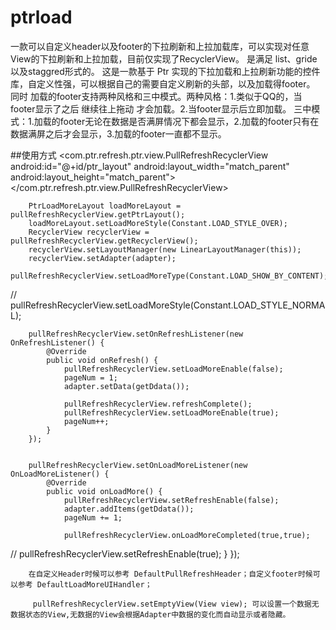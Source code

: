 # ptrload
一款可以自定义header以及footer的下拉刷新和上拉加载库，可以实现对任意View的下拉刷新和上拉加载，目前仅实现了RecyclerView。
是满足 list、gride以及staggred形式的。
  这是一款基于 Ptr 实现的下拉加载和上拉刷新功能的控件库，自定义性强，可以根据自己的需要自定义刷新的头部，以及加载得footer。
  同时 加载的footer支持两种风格和三中模式。两种风格：1.类似于QQ的，当footer显示了之后  继续往上拖动 才会加载。2.当footer显示后立即加载。
  三中模式：1.加载的footer无论在数据是否满屏情况下都会显示，2.加载的footer只有在数据满屏之后才会显示，3.加载的footer一直都不显示。
  
  
  ##使用方式
    <com.ptr.refresh.ptr.view.PullRefreshRecyclerView
        android:id="@+id/ptr_layout"
        android:layout_width="match_parent"
        android:layout_height="match_parent"></com.ptr.refresh.ptr.view.PullRefreshRecyclerView>
        
        
        PtrLoadMoreLayout loadMoreLayout = pullRefreshRecyclerView.getPtrLayout();
        loadMoreLayout.setLoadMoreStyle(Constant.LOAD_STYLE_OVER);
        RecyclerView recyclerView = pullRefreshRecyclerView.getRecyclerView();
        recyclerView.setLayoutManager(new LinearLayoutManager(this));
        recyclerView.setAdapter(adapter);
        pullRefreshRecyclerView.setLoadMoreType(Constant.LOAD_SHOW_BY_CONTENT);

//      pullRefreshRecyclerView.setLoadMoreStyle(Constant.LOAD_STYLE_NORMAL);

        pullRefreshRecyclerView.setOnRefreshListener(new OnRefreshListener() {
            @Override
            public void onRefresh() {
                pullRefreshRecyclerView.setLoadMoreEnable(false);
                pageNum = 1;
                adapter.setData(getDdata());

                pullRefreshRecyclerView.refreshComplete();
                pullRefreshRecyclerView.setLoadMoreEnable(true);
                pageNum++;
            }
        });


        pullRefreshRecyclerView.setOnLoadMoreListener(new OnLoadMoreListener() {
            @Override
            public void onLoadMore() {
                pullRefreshRecyclerView.setRefreshEnable(false);
                adapter.addItems(getDdata());
                pageNum += 1;

                pullRefreshRecyclerView.onLoadMoreCompleted(true,true);
//                pullRefreshRecyclerView.setRefreshEnable(true);
            }
        });
        
        
        在自定义Header时候可以参考 DefaultPullRefreshHeader；自定义footer时候可以参考 DefaultLoadMoreUIHandler；
        
         pullRefreshRecyclerView.setEmptyView(View view); 可以设置一个数据无数据状态的View,无数据的View会根据Adapter中数据的变化而自动显示或者隐藏。
